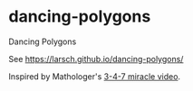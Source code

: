 # dancing-polygons
Dancing Polygons

See https://larsch.github.io/dancing-polygons/

Inspired by Mathologer's [3-4-7 miracle video](https://youtu.be/oEN0o9ZGmOM).
